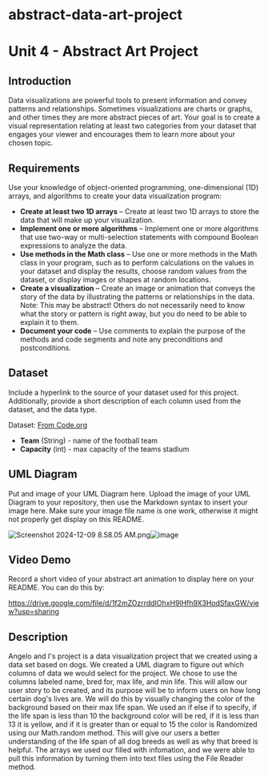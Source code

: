 # abstract-data-art-project
# Unit 4 - Abstract Art Project

## Introduction

Data visualizations are powerful tools to present information and convey patterns and relationships. Sometimes visualizations are charts or graphs, and other times they are more abstract pieces of art. Your goal is to create a visual representation relating at least two categories from your dataset that engages your viewer and encourages them to learn more about your chosen topic.

## Requirements

Use your knowledge of object-oriented programming, one-dimensional (1D) arrays, and algorithms to create your data visualization program:

- **Create at least two 1D arrays** – Create at least two 1D arrays to store the data that will make up your visualization.
- **Implement one or more algorithms** – Implement one or more algorithms that use two-way or multi-selection statements with compound Boolean expressions to analyze the data.
- **Use methods in the Math class** – Use one or more methods in the Math class in your program, such as to perform calculations on the values in your dataset and display the results, choose random values from the dataset, or display images or shapes at random locations.
- **Create a visualization** – Create an image or animation that conveys the story of the data by illustrating the patterns or relationships in the data.
  Note: This may be abstract! Others do not necessarily need to know what the story or pattern is right away, but you do need to be able to explain it to them.
- **Document your code** – Use comments to explain the purpose of the methods and code segments and note any preconditions and postconditions.

## Dataset

Include a hyperlink to the source of your dataset used for this project. Additionally, provide a short description of each column used from the dataset, and the data type.

Dataset: [From Code.org]([https://docs.google.com/spreadsheets/d/1lCEpVTYtGUYBD-_efe33KpcCRJv7xLKwD4Q126KwyRI/edit?gid=1638692842#gid=1638692842](https://docs.google.com/spreadsheets/d/1EWTHSKlQpAb8n9wjp7RSLx9REoQL9bqHuclcyZydUc8/edit?gid=729372834#gid=729372834))

- **Team** (String) - name of the football team
- **Capacity** (int) - max capacity of the teams stadium

## UML Diagram

Put and image of your UML Diagram here. Upload the image of your UML Diagram to your repository, then use the Markdown syntax to insert your image here. Make sure your image file name is one work, otherwise it might not properly get display on this README.

<img src="blob:chrome-untrusted://media-app/a9270960-acfe-4f75-bd8f-f53e8b23e1c8" alt="Screenshot 2024-12-09 8.58.05 AM.png"/>![image](https://github.com/user-attachments/assets/f690d42a-a8c1-4905-b7ab-93fa0bce4ad0)


## Video Demo

Record a short video of your abstract art animation to display here on your README. You can do this by:

https://drive.google.com/file/d/1f2mZOzrrddIOhxH9lHfh9X3HodSfaxGW/view?usp=sharing

## Description

Angelo and I's project is a data visualization project that we created using a data set based on dogs. We created a UML diagram to figure out which columns of data we would select for the project. 
We chose to use the columns labeled name, bred for, max life, and min life. This will allow our user story to be created, and its purpose will be to inform users on how long certain dog's lives are. We will do this by visually changing the color of the background based on their max life span. We used an if else if to specify, if the life span is less than 10 the background color will be red, if it is less than 13 it is yellow, and if it is greater than or equal to 15 the color is Randomized using our Math.random method. This will give our users a better understanding of the life span of all dog breeds as well as why that breed is helpful. The arrays we used our filled with infomation, and we were able to pull this information by turning them into text files using the File Reader method. 
